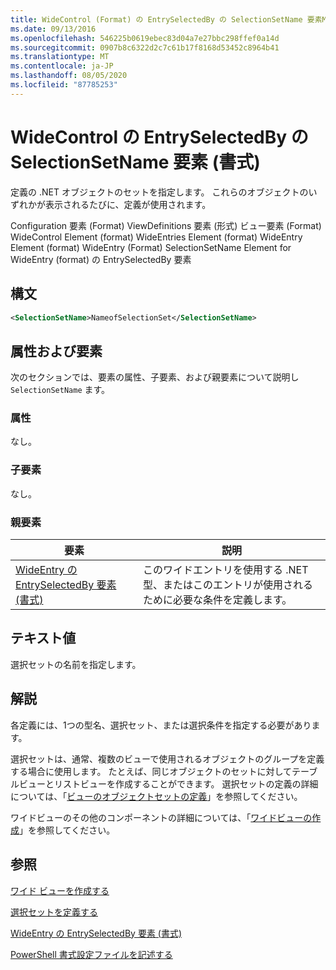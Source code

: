 ```yaml
---
title: WideControl (Format) の EntrySelectedBy の SelectionSetName 要素Microsoft Docs
ms.date: 09/13/2016
ms.openlocfilehash: 546225b0619ebec83d04a7e27bbc298ffef0a14d
ms.sourcegitcommit: 0907b8c6322d2c7c61b17f8168d53452c8964b41
ms.translationtype: MT
ms.contentlocale: ja-JP
ms.lasthandoff: 08/05/2020
ms.locfileid: "87785253"
---
```

# <a name="selectionsetname-element-for-entryselectedby-for-widecontrol-format"></a>WideControl の EntrySelectedBy の SelectionSetName 要素 (書式)

定義の .NET オブジェクトのセットを指定します。 これらのオブジェクトのいずれかが表示されるたびに、定義が使用されます。

Configuration 要素 (Format) ViewDefinitions 要素 (形式) ビュー要素 (Format) WideControl Element (format) WideEntries Element (format) WideEntry Element (format) WideEntry (Format) SelectionSetName Element for WideEntry (format) の EntrySelectedBy 要素

## <a name="syntax"></a>構文

```xml
<SelectionSetName>NameofSelectionSet</SelectionSetName>

```

## <a name="attributes-and-elements"></a>属性および要素

次のセクションでは、要素の属性、子要素、および親要素について説明し `SelectionSetName` ます。

### <a name="attributes"></a>属性

なし。

### <a name="child-elements"></a>子要素

なし。

### <a name="parent-elements"></a>親要素

|要素|説明|
|-------------|-----------------|
|[WideEntry の EntrySelectedBy 要素 (書式)](./entryselectedby-element-for-wideentry-format.md)|このワイドエントリを使用する .NET 型、またはこのエントリが使用されるために必要な条件を定義します。|

## <a name="text-value"></a>テキスト値

選択セットの名前を指定します。

## <a name="remarks"></a>解説

各定義には、1つの型名、選択セット、または選択条件を指定する必要があります。

選択セットは、通常、複数のビューで使用されるオブジェクトのグループを定義する場合に使用します。 たとえば、同じオブジェクトのセットに対してテーブルビューとリストビューを作成することができます。 選択セットの定義の詳細については、「[ビューのオブジェクトセットの定義](./defining-selection-sets.md)」を参照してください。

ワイドビューのその他のコンポーネントの詳細については、「[ワイドビューの作成](./creating-a-wide-view.md)」を参照してください。

## <a name="see-also"></a>参照

[ワイド ビューを作成する](./creating-a-wide-view.md)

[選択セットを定義する](./defining-selection-sets.md)

[WideEntry の EntrySelectedBy 要素 (書式)](./entryselectedby-element-for-wideentry-format.md)

[PowerShell 書式設定ファイルを記述する](./writing-a-powershell-formatting-file.md)
